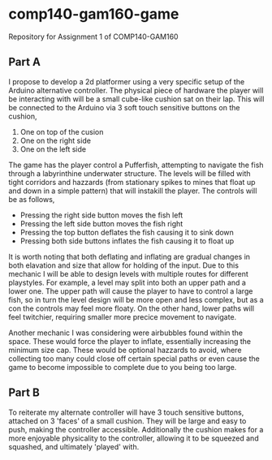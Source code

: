 # comp140-gam160-game
Repository for Assignment 1 of COMP140-GAM160

## Part A

I propose to develop a 2d platformer using a very specific setup of the Arduino alternative controller.
The physical piece of hardware the player will be interacting with will be a small cube-like cushion sat
on their lap. This will be connected to the Arduino via 3 soft touch sensitive buttons on the cushion,
1. One on top of the cusion
2. One on the right side 
3. One on the left side

The game has the player control a Pufferfish, attempting to navigate the fish through a labyrinthine
underwater structure. The levels will be filled with tight corridors and hazzards (from stationary
spikes to mines that float up and down in a simple pattern) that will instakill the player.
The controls will be as follows,
+ Pressing the right side button moves the fish left
+ Pressing the left side button moves the fish right
+ Pressing the top button deflates the fish causing it to sink down
+ Pressing both side buttons inflates the fish causing it to float up

It is worth noting that both deflating and inflating are gradual changes in both elavation and size
that allow for holding of the input. Due to this mechanic I will be able to design levels with multiple
routes for different playstyles. For example, a level may split into both an upper path and a lower one.
The upper path will cause the player to have to control a large fish, so in turn the level design will
be more open and less complex, but as a con the controls may feel more floaty.
On the other hand, lower paths will feel twitchier, requiring smaller more precice movement to navigate.

Another mechanic I was considering were airbubbles found within the space. These would force the player
to inflate, essentially increasing the minimum size cap. These would be optional hazzards to avoid, where 
collecting too many could close off certain special paths or even cause the game to become impossible to
complete due to you being too large.


## Part B

To reiterate my alternate controller will have 3 touch sensitive buttons, attached on 3 'faces' of a small cushion.
They will be large and easy to push, making the controller accessible. Additionally the cushion makes for 
a more enjoyable physicality to the controller, allowing it to be squeezed and squashed, and ultimately
'played' with.
